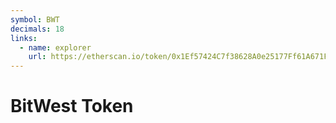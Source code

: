 ```yaml
---
symbol: BWT
decimals: 18
links:
  - name: explorer
    url: https://etherscan.io/token/0x1Ef57424C7f38628A0e25177Ff61A671FBe4B405
---
```


# BitWest Token
